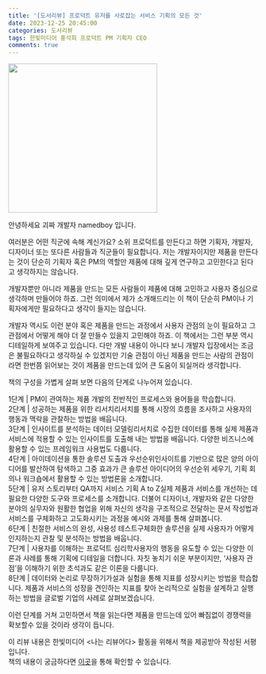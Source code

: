 ```yaml
---
title: '[도서리뷰] 프로덕트 유저를 사로잡는 서비스 기획의 모든 것'
date: 2023-12-25 20:45:00
categories: 도서리뷰
tags: 한빛미디어 홍석희 프로덕트 PM 기획자 CEO  
comments: true
---
```


<img src='https://firebasestorage.googleapis.com/v0/b/github-blog-39e5f.appspot.com/o/product.png?alt=media&token=b61395b3-200d-43b1-ad05-fa19ebbcd65b' width='300px'/>

안녕하세요 괴짜 개발자 namedboy 입니다.

여러분은 어떤 직군에 속해 계신가요?
소위 프로덕트를 만든다고 하면 기획자, 개발자, 디자이너 또는 또다른 사람들과 직군들이 필요합니다.
저는 개발자이지만 제품을 만든다는 것이 단순히 기획자 혹은 PM의 역할만 제품에 대해 깊게 연구하고 고민한다고 된다고 생각하지는 않습니다.

개발자뿐만 아니라 제품을 만드는 모든 사람들이 제품에 대해 고민하고 사용자 중심으로 생각하며 만들어야 하죠.
그런 의미에서 제가 소개해드리는 이 책이 단순히 PM이나 기획자에게만 필요하다고 생각이 들지는 않습니다.

개발자 역시도 이런 분야 혹은 제품을 만드는 과정에서 사용자 관점의 눈이 필요하고 그 관점에서 어떻게 해야 더 잘 만들수 있을지 고민해야 하죠.
이 책에서는 그런 부분 역시 디테일하게 보여주고 있습니다.
다만 개발 내용이 아니다 보니 개발자 입장에서는 조금은 불필요하다고 생각하실 수 있겠지만 기술 관점이 아닌 
제품을 만드는 사람의 관점이라면 한번쯤 읽어보는 것이 제품을 만드는데 있어 큰 도움이 되실꺼라 생각합니다.

책의 구성을 가볍게 살펴 보면 다음의 단계로 나누어져 있습니다.

1단계 | PM이 관여하는 제품 개발의 전반적인 프로세스와 용어들을 학습합니다.  
2단계 | 성공하는 제품을 위한 리서치리서치를 통해 시장의 흐름을 조사하고 사용자의 행동과 맥락을 관찰하는 방법을 배웁니다.  
3단계 | 인사이트를 분석하는 데이터 모델링리서치로 수집한 데이터를 통해 실제 제품과 서비스에 적용할 수 있는 인사이트를 도출해 내는 방법을 배웁니다. 다양한 비즈니스에 활용할 수 있는 프레임워크 사용법도 다룹니다.  
4단계 | 아이데이션을 통한 솔루션 도출과 우선순위인사이트를 기반으로 많은 양의 아이디어를 발산하여 탐색하고 그중 효과가 큰 솔루션 아이디어의 우선순위 세우기, 기획 회의나 워크숍에서 활용할 수 있는 방법론을 소개합니다.  
5단계 | 유저 스토리부터 QA까지 서비스 기획 A to Z실제 제품과 서비스를 개선하는 데 필요한 다양한 도구와 프로세스를 소개합니다. 더불어 디자이너, 개발자와 같은 다양한 분야의 실무자와 원활한 협업을 위해 자신의 생각을 구조적으로 전달하는 문서 작성법과 서비스를 구체화하고 고도화시키는 과정을 예시와 과제를 통해 살펴봅니다.  
6단계 | 친절한 서비스의 완성, 사용성 테스트구체화한 솔루션을 실제 사용자가 어떻게 인지하는지 관찰 및 분석하는 방법을 배웁니다.  
7단계 | 사용자를 이해하는 프로덕트 심리학사용자의 행동을 유도할 수 있는 다양한 이론과 사례를 통해 기획에 디테일을 더합니다. 자칫 놓치기 쉬운 부분이지만, ‘사용자 관점’을 이해하기 위한 초석과도 같은 이론을 다룹니다.  
8단계 | 데이터와 논리로 무장하기가설과 실험을 통해 지표를 성장시키는 방법을 학습합니다. 제품과 서비스의 성장을 견인하는 지표를 찾아 논리적으로 실험을 설계하고 실행하는 방법을 글로벌 기업의 사례로 살펴보겠습니다.  


이런 단계를 거쳐 고민하면서 책을 읽는다면 제품을 만드는데 있어 빠짐없이 경쟁력을 확보할수 있을 것이라 생각이 듭니다.

이 리뷰 내용은 한빛미디어 &lt;나는 리뷰어다&gt; 활동을 위해서 책을 제공받아 작성된 서평입니다.  
책의 내용이 궁금하다면 [이곳](https://www.hanbit.co.kr/store/books/look.php?p_code=B5541477407)을 통해 확인할 수 있습니다.





